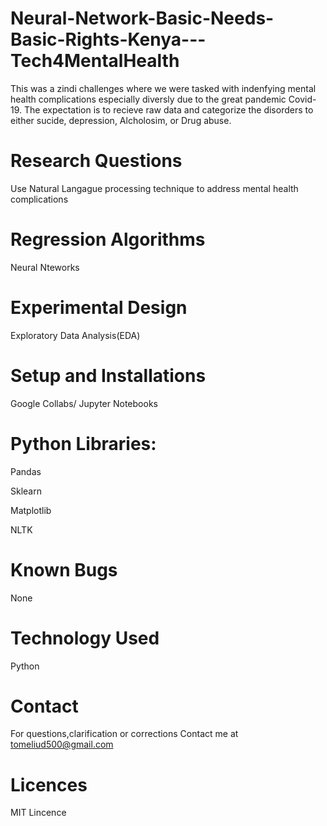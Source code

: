 # Neural-Network-Basic-Needs-Basic-Rights-Kenya---Tech4MentalHealth
This was a zindi challenges where we were tasked with indenfying mental health complications especially diversly due to the great pandemic Covid- 19. The expectation is to recieve raw data and categorize the disorders to either sucide, depression, Alcholosim, or Drug abuse. 
# Research Questions
Use Natural Langague processing technique to address mental health complications 

# Regression Algorithms
Neural Nteworks 

# Experimental Design
Exploratory Data Analysis(EDA)

# Setup and Installations
Google Collabs/ Jupyter Notebooks

# Python Libraries:

Pandas

Sklearn

Matplotlib

NLTK

# Known Bugs
None

# Technology Used
Python

# Contact 
For questions,clarification or corrections Contact me at tomeliud500@gmail.com

# Licences
MIT Lincence
